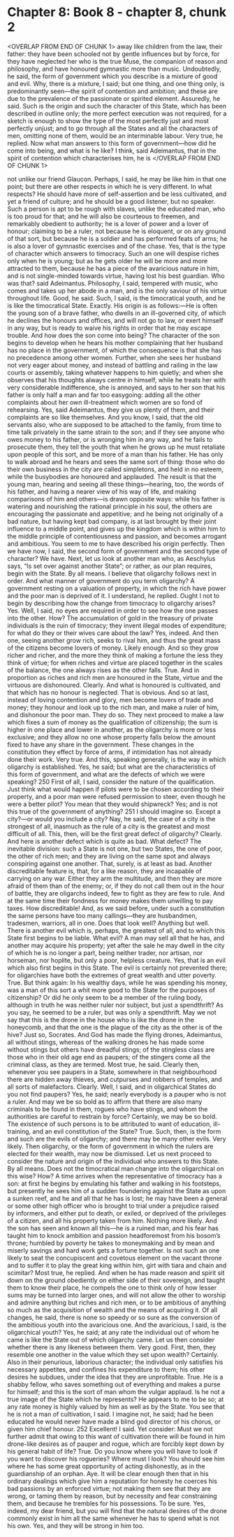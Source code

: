 # Chapter 8: Book 8 - chapter 8, chunk 2

<OVERLAP FROM END OF CHUNK 1>
away like children from the law, their father: they have been schooled not by gentle influences but by force, for they have neglected her who is the true Muse, the companion of reason and philosophy, and have honoured gymnastic more than music. Undoubtedly, he said, the form of government which you describe is a mixture of good and evil. Why, there is a mixture, I said; but one thing, and one thing only, is predominantly seen⁠—the spirit of contention and ambition; and these are due to the prevalence of the passionate or spirited element. Assuredly, he said. Such is the origin and such the character of this State, which has been described in outline only; the more perfect execution was not required, for a sketch is enough to show the type of the most perfectly just and most perfectly unjust; and to go through all the States and all the characters of men, omitting none of them, would be an interminable labour. Very true, he replied. Now what man answers to this form of government⁠—how did he come into being, and what is he like? I think, said Adeimantus, that in the spirit of contention which characterises him, he is
</OVERLAP FROM END OF CHUNK 1>

not unlike our friend Glaucon. Perhaps, I said, he may be like him in that one point; but there are other respects in which he is very different. In what respects? He should have more of self-assertion and be less cultivated, and yet a friend of culture; and he should be a good listener, but no speaker. Such a person is apt to be rough with slaves, unlike the educated man, who is too proud for that; and he will also be courteous to freemen, and remarkably obedient to authority; he is a lover of power and a lover of honour; claiming to be a ruler, not because he is eloquent, or on any ground of that sort, but because he is a soldier and has performed feats of arms; he is also a lover of gymnastic exercises and of the chase. Yes, that is the type of character which answers to timocracy. Such an one will despise riches only when he is young; but as he gets older he will be more and more attracted to them, because he has a piece of the avaricious nature in him, and is not single-minded towards virtue, having lost his best guardian. Who was that? said Adeimantus. Philosophy, I said, tempered with music, who comes and takes up her abode in a man, and is the only saviour of his virtue throughout life. Good, he said. Such, I said, is the timocratical youth, and he is like the timocratical State. Exactly. His origin is as follows:⁠—He is often the young son of a brave father, who dwells in an ill-governed city, of which he declines the honours and offices, and will not go to law, or exert himself in any way, but is ready to waive his rights in order that he may escape trouble. And how does the son come into being? The character of the son begins to develop when he hears his mother complaining that her husband has no place in the government, of which the consequence is that she has no precedence among other women. Further, when she sees her husband not very eager about money, and instead of battling and railing in the law courts or assembly, taking whatever happens to him quietly; and when she observes that his thoughts always centre in himself, while he treats her with very considerable indifference, she is annoyed, and says to her son that his father is only half a man and far too easygoing: adding all the other complaints about her own ill-treatment which women are so fond of rehearsing. Yes, said Adeimantus, they give us plenty of them, and their complaints are so like themselves. And you know, I said, that the old servants also, who are supposed to be attached to the family, from time to time talk privately in the same strain to the son; and if they see anyone who owes money to his father, or is wronging him in any way, and he fails to prosecute them, they tell the youth that when he grows up he must retaliate upon people of this sort, and be more of a man than his father. He has only to walk abroad and he hears and sees the same sort of thing: those who do their own business in the city are called simpletons, and held in no esteem, while the busybodies are honoured and applauded. The result is that the young man, hearing and seeing all these things⁠—hearing, too, the words of his father, and having a nearer view of his way of life, and making comparisons of him and others⁠—is drawn opposite ways: while his father is watering and nourishing the rational principle in his soul, the others are encouraging the passionate and appetitive; and he being not originally of a bad nature, but having kept bad company, is at last brought by their joint influence to a middle point, and gives up the kingdom which is within him to the middle principle of contentiousness and passion, and becomes arrogant and ambitious. You seem to me to have described his origin perfectly. Then we have now, I said, the second form of government and the second type of character? We have. Next, let us look at another man who, as Aeschylus says, “Is set over against another State”; or rather, as our plan requires, begin with the State. By all means. I believe that oligarchy follows next in order. And what manner of government do you term oligarchy? A government resting on a valuation of property, in which the rich have power and the poor man is deprived of it. I understand, he replied. Ought I not to begin by describing how the change from timocracy to oligarchy arises? Yes. Well, I said, no eyes are required in order to see how the one passes into the other. How? The accumulation of gold in the treasury of private individuals is the ruin of timocracy; they invent illegal modes of expenditure; for what do they or their wives care about the law? Yes, indeed. And then one, seeing another grow rich, seeks to rival him, and thus the great mass of the citizens become lovers of money. Likely enough. And so they grow richer and richer, and the more they think of making a fortune the less they think of virtue; for when riches and virtue are placed together in the scales of the balance, the one always rises as the other falls. True. And in proportion as riches and rich men are honoured in the State, virtue and the virtuous are dishonoured. Clearly. And what is honoured is cultivated, and that which has no honour is neglected. That is obvious. And so at last, instead of loving contention and glory, men become lovers of trade and money; they honour and look up to the rich man, and make a ruler of him, and dishonour the poor man. They do so. They next proceed to make a law which fixes a sum of money as the qualification of citizenship; the sum is higher in one place and lower in another, as the oligarchy is more or less exclusive; and they allow no one whose property falls below the amount fixed to have any share in the government. These changes in the constitution they effect by force of arms, if intimidation has not already done their work. Very true. And this, speaking generally, is the way in which oligarchy is established. Yes, he said; but what are the characteristics of this form of government, and what are the defects of which we were speaking? 250 First of all, I said, consider the nature of the qualification. Just think what would happen if pilots were to be chosen according to their property, and a poor man were refused permission to steer, even though he were a better pilot? You mean that they would shipwreck? Yes; and is not this true of the government of anything? 251 I should imagine so. Except a city?⁠—or would you include a city? Nay, he said, the case of a city is the strongest of all, inasmuch as the rule of a city is the greatest and most difficult of all. This, then, will be the first great defect of oligarchy? Clearly. And here is another defect which is quite as bad. What defect? The inevitable division: such a State is not one, but two States, the one of poor, the other of rich men; and they are living on the same spot and always conspiring against one another. That, surely, is at least as bad. Another discreditable feature is, that, for a like reason, they are incapable of carrying on any war. Either they arm the multitude, and then they are more afraid of them than of the enemy; or, if they do not call them out in the hour of battle, they are oligarchs indeed, few to fight as they are few to rule. And at the same time their fondness for money makes them unwilling to pay taxes. How discreditable! And, as we said before, under such a constitution the same persons have too many callings⁠—they are husbandmen, tradesmen, warriors, all in one. Does that look well? Anything but well. There is another evil which is, perhaps, the greatest of all, and to which this State first begins to be liable. What evil? A man may sell all that he has, and another may acquire his property; yet after the sale he may dwell in the city of which he is no longer a part, being neither trader, nor artisan, nor horseman, nor hoplite, but only a poor, helpless creature. Yes, that is an evil which also first begins in this State. The evil is certainly not prevented there; for oligarchies have both the extremes of great wealth and utter poverty. True. But think again: In his wealthy days, while he was spending his money, was a man of this sort a whit more good to the State for the purposes of citizenship? Or did he only seem to be a member of the ruling body, although in truth he was neither ruler nor subject, but just a spendthrift? As you say, he seemed to be a ruler, but was only a spendthrift. May we not say that this is the drone in the house who is like the drone in the honeycomb, and that the one is the plague of the city as the other is of the hive? Just so, Socrates. And God has made the flying drones, Adeimantus, all without stings, whereas of the walking drones he has made some without stings but others have dreadful stings; of the stingless class are those who in their old age end as paupers; of the stingers come all the criminal class, as they are termed. Most true, he said. Clearly then, whenever you see paupers in a State, somewhere in that neighbourhood there are hidden away thieves, and cutpurses and robbers of temples, and all sorts of malefactors. Clearly. Well, I said, and in oligarchical States do you not find paupers? Yes, he said; nearly everybody is a pauper who is not a ruler. And may we be so bold as to affirm that there are also many criminals to be found in them, rogues who have stings, and whom the authorities are careful to restrain by force? Certainly, we may be so bold. The existence of such persons is to be attributed to want of education, ill-training, and an evil constitution of the State? True. Such, then, is the form and such are the evils of oligarchy; and there may be many other evils. Very likely. Then oligarchy, or the form of government in which the rulers are elected for their wealth, may now be dismissed. Let us next proceed to consider the nature and origin of the individual who answers to this State. By all means. Does not the timocratical man change into the oligarchical on this wise? How? A time arrives when the representative of timocracy has a son: at first he begins by emulating his father and walking in his footsteps, but presently he sees him of a sudden foundering against the State as upon a sunken reef, and he and all that he has is lost; he may have been a general or some other high officer who is brought to trial under a prejudice raised by informers, and either put to death, or exiled, or deprived of the privileges of a citizen, and all his property taken from him. Nothing more likely. And the son has seen and known all this⁠—he is a ruined man, and his fear has taught him to knock ambition and passion headforemost from his bosom’s throne; humbled by poverty he takes to moneymaking and by mean and miserly savings and hard work gets a fortune together. Is not such an one likely to seat the concupiscent and covetous element on the vacant throne and to suffer it to play the great king within him, girt with tiara and chain and scimitar? Most true, he replied. And when he has made reason and spirit sit down on the ground obediently on either side of their sovereign, and taught them to know their place, he compels the one to think only of how lesser sums may be turned into larger ones, and will not allow the other to worship and admire anything but riches and rich men, or to be ambitious of anything so much as the acquisition of wealth and the means of acquiring it. Of all changes, he said, there is none so speedy or so sure as the conversion of the ambitious youth into the avaricious one. And the avaricious, I said, is the oligarchical youth? Yes, he said; at any rate the individual out of whom he came is like the State out of which oligarchy came. Let us then consider whether there is any likeness between them. Very good. First, then, they resemble one another in the value which they set upon wealth? Certainly. Also in their penurious, laborious character; the individual only satisfies his necessary appetites, and confines his expenditure to them; his other desires he subdues, under the idea that they are unprofitable. True. He is a shabby fellow, who saves something out of everything and makes a purse for himself; and this is the sort of man whom the vulgar applaud. Is he not a true image of the State which he represents? He appears to me to be so; at any rate money is highly valued by him as well as by the State. You see that he is not a man of cultivation, I said. I imagine not, he said; had he been educated he would never have made a blind god director of his chorus, or given him chief honour. 252 Excellent! I said. Yet consider: Must we not further admit that owing to this want of cultivation there will be found in him drone-like desires as of pauper and rogue, which are forcibly kept down by his general habit of life? True. Do you know where you will have to look if you want to discover his rogueries? Where must I look? You should see him where he has some great opportunity of acting dishonestly, as in the guardianship of an orphan. Aye. It will be clear enough then that in his ordinary dealings which give him a reputation for honesty he coerces his bad passions by an enforced virtue; not making them see that they are wrong, or taming them by reason, but by necessity and fear constraining them, and because he trembles for his possessions. To be sure. Yes, indeed, my dear friend, but you will find that the natural desires of the drone commonly exist in him all the same whenever he has to spend what is not his own. Yes, and they will be strong in him too.